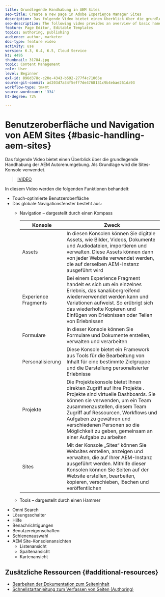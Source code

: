 ```yaml
---
title: Grundlegende Handhabung in AEM Sites
seo-title: Create a new page in Adobe Experience Manager Sites
description: Das folgende Video bietet einen Überblick über die grundlegende Handhabung der AEM Autorenumgebung. Als Grundlage wird die Sites-Konsole verwendet.
seo-description: The following video provides an overview of basic handling when using the AEM author environment. It uses the Sites console as a basis.
feature: Page Editor, Editable Templates
topics: authoring, publishing
audience: author, marketer
doc-type: feature video
activity: use
version: 6.3, 6.4, 6.5, Cloud Service
kt: 4495
thumbnail: 31784.jpg
topic: Content Management
role: User
level: Beginner
exl-id: 896d378c-c20e-4343-b592-277f4c71065e
source-git-commit: ad203d7a34f5eff7de4768131c9b4ebae261da93
workflow-type: tm+mt
source-wordcount: '334'
ht-degree: 73%

---
```


# Benutzeroberfläche und Navigation von AEM Sites {#basic-handling-aem-sites}

Das folgende Video bietet einen Überblick über die grundlegende Handhabung der AEM Autorenumgebung. Als Grundlage wird die Sites-Konsole verwendet.

>[!VIDEO](https://video.tv.adobe.com/v/31784?quality=12&learn=on)

In diesem Video werden die folgenden Funktionen behandelt:

* Touch-optimierte Benutzeroberfläche
* Das globale Navigationsfenster besteht aus:
   * Navigation – dargestellt durch einen Kompass

      | Konsole | Zweck |
      |---|---|
      | Assets | In diesen Konsolen können Sie digitale Assets, wie Bilder, Videos, Dokumente und Audiodateien, importieren und verwalten. Diese Assets können dann von jeder Website verwendet werden, die auf derselben AEM-Instanz ausgeführt wird | Communities | In dieser Konsole können Sie Community-Sites für die Interaktion und Aktivierung erstellen und verwalten | Commerce | Damit können Sie Produkte, Produktkataloge und Bestellungen verwalten, die im Zusammenhang mit Ihren Commerce-Websites stehen |
      | Experience Fragments | Bei einem Experience Fragment handelt es sich um ein einzelnes Erlebnis, das kanalübergreifend wiederverwendet werden kann und Variationen aufweist. So erübrigt sich das wiederholte Kopieren und Einfügen von Erlebnissen oder Teilen von Erlebnissen |
      | Formulare | In dieser Konsole können Sie Formulare und Dokumente erstellen, verwalten und verarbeiten |
      | Personalisierung | Diese Konsole bietet ein Framework aus Tools für die Bearbeitung von Inhalt für eine bestimmte Zielgruppe und die Darstellung personalisierter Erlebnisse |
      | Projekte | Die Projektekonsole bietet Ihnen direkten Zugriff auf Ihre Projekte . Projekte sind virtuelle Dashboards. Sie können sie verwenden, um ein Team zusammenzustellen, diesem Team Zugriff auf Ressourcen, Workflows und Aufgaben zu gewähren und verschiedenen Personen so die Möglichkeit zu geben, gemeinsam an einer Aufgabe zu arbeiten |
      | Sites | Mit der Konsole „Sites“ können Sie Websites erstellen, anzeigen und verwalten, die auf Ihrer AEM-Instanz ausgeführt werden. Mithilfe dieser Konsolen können Sie Seiten auf der Website erstellen, bearbeiten, kopieren, verschieben, löschen und veröffentlichen |

   * Tools – dargestellt durch einen Hammer
* Omni Search
* Lösungsschalter
* Hilfe
* Benachrichtigungen
* Benutzereigenschaften
* Schienenauswahl
* AEM Site-Konsolenansichten
   * Listenansicht
   * Spaltenansicht
   * Kartenansicht






## Zusätzliche Ressourcen {#additional-resources}

* [Bearbeiten der Dokumentation zum Seiteninhalt](https://experienceleague.adobe.com/docs/experience-manager-cloud-service/sites/authoring/fundamentals/editing-content.html)
* [Schnellstartanleitung zum Verfassen von Seiten (Authoring)](https://experienceleague.adobe.com/docs/experience-manager-cloud-service/sites/authoring/getting-started/quick-start.html)
